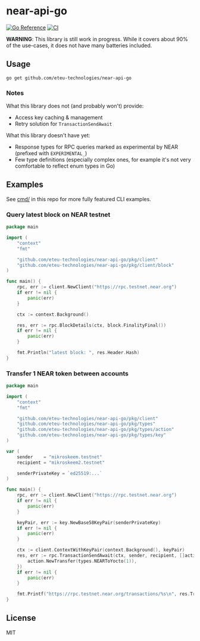 # near-api-go

[![Go Reference](https://pkg.go.dev/badge/github.com/eteu-technologies/near-api-go.svg)](https://pkg.go.dev/github.com/eteu-technologies/near-api-go)
[![CI](https://github.com/eteu-technologies/near-api-go/actions/workflows/lint.yml/badge.svg)](https://github.com/eteu-technologies/near-api-go/actions/workflows/lint.yml)

**WARNING**: This library is still work in progress. While it covers about 90% of the use-cases, it does not have many batteries included.

## Usage

```
go get github.com/eteu-technologies/near-api-go
```

### Notes

What this library does not (and probably won't) provide:
- Access key caching & management
- Retry solution for `TransactionSendAwait`

What this library doesn't have yet:
- Response types for RPC queries marked as experimental by NEAR (prefixed with `EXPERIMENTAL_`)
- Few type definitions (especially complex ones, for example it's not very comfortable to reflect enum types in Go)

## Examples

See [cmd/](cmd/) in this repo for more fully featured CLI examples.

### Query latest block on NEAR testnet
```go
package main

import (
	"context"
	"fmt"

	"github.com/eteu-technologies/near-api-go/pkg/client"
	"github.com/eteu-technologies/near-api-go/pkg/client/block"
)

func main() {
	rpc, err := client.NewClient("https://rpc.testnet.near.org")
	if err != nil {
		panic(err)
	}

	ctx := context.Background()

	res, err := rpc.BlockDetails(ctx, block.FinalityFinal())
	if err != nil {
		panic(err)
	}

	fmt.Println("latest block: ", res.Header.Hash)
}
```

### Transfer 1 NEAR token between accounts

```go
package main

import (
	"context"
	"fmt"

	"github.com/eteu-technologies/near-api-go/pkg/client"
	"github.com/eteu-technologies/near-api-go/pkg/types"
	"github.com/eteu-technologies/near-api-go/pkg/types/action"
	"github.com/eteu-technologies/near-api-go/pkg/types/key"
)

var (
	sender    = "mikroskeem.testnet"
	recipient = "mikroskeem2.testnet"

	senderPrivateKey = `ed25519:...`
)

func main() {
	rpc, err := client.NewClient("https://rpc.testnet.near.org")
	if err != nil {
		panic(err)
	}

	keyPair, err := key.NewBase58KeyPair(senderPrivateKey)
	if err != nil {
		panic(err)
	}

	ctx := client.ContextWithKeyPair(context.Background(), keyPair)
	res, err := rpc.TransactionSendAwait(ctx, sender, recipient, []action.Action{
		action.NewTransfer(types.NEARToYocto(1)),
	})
	if err != nil {
		panic(err)
	}

	fmt.Printf("https://rpc.testnet.near.org/transactions/%s\n", res.Transaction.Hash)
}
```

## License

MIT
